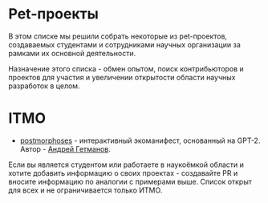# Pet-проекты

В этом списке мы решили собрать некоторые из pet-проектов, 
создаваемых студентами и сотрудниками научных организации за рамками их основной деятельности.

Назначение этого списка - обмен опытом, поиск контрибьюторов и проектов для участия 
и увеличении открытости области научных разработок в целом.

# ITMO

- [postmorphoses](https://github.com/andreygetmanov/postmorphoses) - интерактивный экоманифест, основанный на GPT-2. 
Автор - [Андрей Гетманов](https://github.com/andreygetmanov).

Если вы является студентом или работаете в наукоёмкой области и хотите добавить информацию о своих проектах - 
создавайте PR и вносите информацию по аналогии с примерами выше. 
Список открыт для всех и не ограничивается только ИТМО.